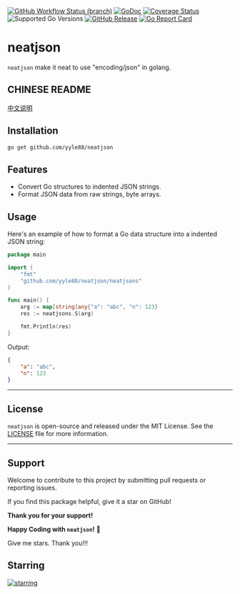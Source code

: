 [![GitHub Workflow Status (branch)](https://img.shields.io/github/actions/workflow/status/yyle88/neatjson/release.yml?branch=main&label=BUILD)](https://github.com/yyle88/neatjson/actions/workflows/release.yml?query=branch%3Amain)
[![GoDoc](https://pkg.go.dev/badge/github.com/yyle88/neatjson)](https://pkg.go.dev/github.com/yyle88/neatjson)
[![Coverage Status](https://img.shields.io/coveralls/github/yyle88/neatjson/master.svg)](https://coveralls.io/github/yyle88/neatjson?branch=main)
![Supported Go Versions](https://img.shields.io/badge/Go-1.22%2C%201.23-lightgrey.svg)
[![GitHub Release](https://img.shields.io/github/release/yyle88/neatjson.svg)](https://github.com/yyle88/neatjson/releases)
[![Go Report Card](https://goreportcard.com/badge/github.com/yyle88/neatjson)](https://goreportcard.com/report/github.com/yyle88/neatjson)

# neatjson

`neatjson` make it neat to use "encoding/json" in golang.

## CHINESE README

[中文说明](README.zh.md)

## Installation

```bash
go get github.com/yyle88/neatjson
```

## Features

- Convert Go structures to indented JSON strings.
- Format JSON data from raw strings, byte arrays.

## Usage

Here's an example of how to format a Go data structure into a indented JSON string:

```go
package main

import (
	"fmt"
	"github.com/yyle88/neatjson/neatjsons"
)

func main() {
	arg := map[string]any{"a": "abc", "n": 123}
	res := neatjsons.S(arg)

	fmt.Println(res)
}
```

Output:

```json
{
	"a": "abc",
	"n": 123
}
```

---

## License

`neatjson` is open-source and released under the MIT License. See the [LICENSE](LICENSE) file for more information.

---

## Support

Welcome to contribute to this project by submitting pull requests or reporting issues.

If you find this package helpful, give it a star on GitHub!

**Thank you for your support!**

**Happy Coding with `neatjson`!** 🎉

Give me stars. Thank you!!!

## Starring

[![starring](https://starchart.cc/yyle88/neatjson.svg?variant=adaptive)](https://starchart.cc/yyle88/neatjson)

